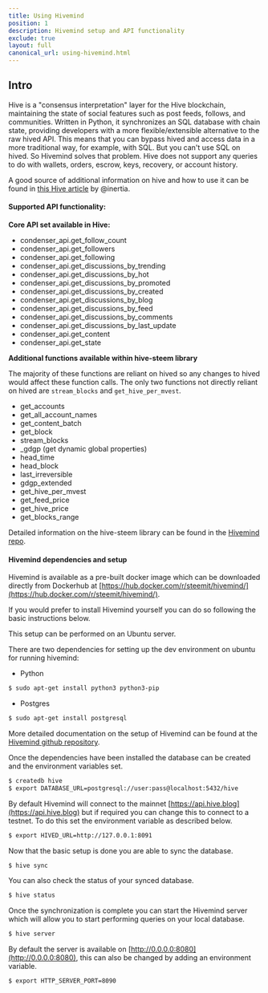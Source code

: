 ```yaml
---
title: Using Hivemind
position: 1
description: Hivemind setup and API functionality
exclude: true
layout: full
canonical_url: using-hivemind.html
---
```


## Intro

Hive is a "consensus interpretation" layer for the Hive blockchain, maintaining the state of social features such as post feeds, follows, and communities. Written in Python, it synchronizes an SQL database with chain state, providing developers with a more flexible/extensible alternative to the raw hived API. This means that you can bypass hived and access data in a more traditional way, for example, with SQL. But you can't use SQL on hived. So Hivemind solves that problem. Hive does not support any queries to do with wallets, orders, escrow, keys, recovery, or account history.

A good source of additional information on hive and how to use it can be found in [this Hive article](https://hive.blog/hivemind/@inertia/hivemind-queries) by @inertia.

#### Supported API functionality:

**Core API set available in Hive:**

*   condenser_api.get_follow_count
*   condenser_api.get_followers
*   condenser_api.get_following
*   condenser_api.get_discussions_by_trending
*   condenser_api.get_discussions_by_hot
*   condenser_api.get_discussions_by_promoted
*   condenser_api.get_discussions_by_created
*   condenser_api.get_discussions_by_blog
*   condenser_api.get_discussions_by_feed
*   condenser_api.get_discussions_by_comments
*   condenser_api.get_discussions_by_last_update
*   condenser_api.get_content
*   condenser_api.get_state

**Additional functions available within hive-steem library**

The majority of these functions are reliant on hived so any changes to hived would affect these function calls. The only two functions not directly reliant on hived are `stream_blocks` and `get_hive_per_mvest`.

*   get_accounts
*   get_all_account_names
*   get_content_batch
*   get_block
*   stream_blocks
*   \_gdgp (get dynamic global properties)
*   head_time
*   head_block
*   last_irreversible
*   gdgp_extended
*   get_hive_per_mvest
*   get_feed_price
*   get_hive_price
*   get_blocks_range

Detailed information on the hive-steem library can be found in the [Hivemind repo](https://github.com/steemit/hivemind/blob/master/hive/steem/client.py).

#### Hivemind dependencies and setup

Hivemind is available as a pre-built docker image which can be downloaded directly from Dockerhub at [https://hub.docker.com/r/steemit/hivemind/](https://hub.docker.com/r/steemit/hivemind/).

If you would prefer to install Hivemind yourself you can do so following the basic instructions below.

This setup can be performed on an Ubuntu server.

There are two dependencies for setting up the dev environment on ubuntu for running hivemind:

*   Python

```bash
$ sudo apt-get install python3 python3-pip
```

*   Postgres

```bash
$ sudo apt-get install postgresql
```

More detailed documentation on the setup of Hivemind can be found at the [Hivemind github repository](https://github.com/steemit/hivemind).

Once the dependencies have been installed the database can be created and the environment variables set.

```bash
$ createdb hive
$ export DATABASE_URL=postgresql://user:pass@localhost:5432/hive
```

By default Hivemind will connect to the mainnet [https://api.hive.blog](https://api.hive.blog) but if required you can change this to connect to a testnet. To do this set the environment variable as described below.

```bash
$ export HIVED_URL=http://127.0.0.1:8091
```

Now that the basic setup is done you are able to sync the database.

```bash
$ hive sync
```

You can also check the status of your synced database.

```bash
$ hive status
```

Once the synchronization is complete you can start the Hivemind server which will allow you to start performing queries on your local database.

```bash
$ hive server
```

By default the server is available on [http://0.0.0.0:8080](http://0.0.0.0:8080), this can also be changed by adding an environment variable.

```bash
$ export HTTP_SERVER_PORT=8090
```
